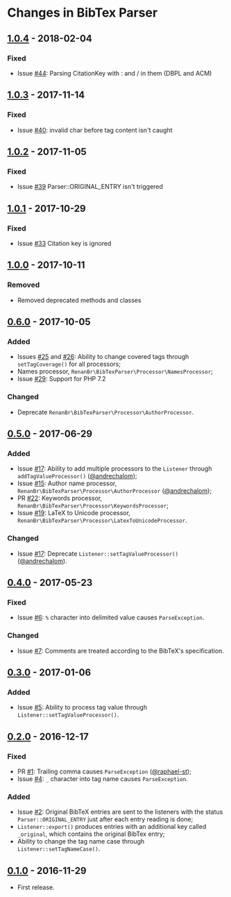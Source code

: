# Changes in BibTex Parser

## [1.0.4] - 2018-02-04

### Fixed

- Issue [#44]: Parsing CitationKey with : and / in them (DBPL and ACM)

[1.0.4]: https://github.com/renanbr/bibtex-parser/releases/tag/1.0.4
[#44]: https://github.com/renanbr/bibtex-parser/issues/44

## [1.0.3] - 2017-11-14

### Fixed

- Issue [#40]: invalid char before tag content isn't caught

[1.0.3]: https://github.com/renanbr/bibtex-parser/releases/tag/1.0.3
[#40]: https://github.com/renanbr/bibtex-parser/issues/40

## [1.0.2] - 2017-11-05

### Fixed

- Issue [#39] Parser::ORIGINAL_ENTRY isn't triggered

[1.0.2]: https://github.com/renanbr/bibtex-parser/releases/tag/1.0.2
[#39]: https://github.com/renanbr/bibtex-parser/issues/39

## [1.0.1] - 2017-10-29

### Fixed

- Issue [#33] Citation key is ignored

[1.0.1]: https://github.com/renanbr/bibtex-parser/releases/tag/1.0.1
[#33]: https://github.com/renanbr/bibtex-parser/issues/33

## [1.0.0] - 2017-10-11

### Removed

- Removed deprecated methods and classes

[1.0.0]: https://github.com/renanbr/bibtex-parser/releases/tag/1.0.0

## [0.6.0] - 2017-10-05

### Added

- Issues [#25] and [#26]: Ability to change covered tags  through `setTagCoverage()` for all processors;
- Names processor, `RenanBr\BibTexParser\Processor\NamesProcessor`;
- Issue [#29]: Support for PHP 7.2

### Changed

- Deprecate `RenanBr\BibTexParser\Processor\AuthorProcessor`.

[0.6.0]: https://github.com/renanbr/bibtex-parser/releases/tag/0.6.0
[#25]: https://github.com/renanbr/bibtex-parser/issues/25
[#26]: https://github.com/renanbr/bibtex-parser/issues/26
[#29]: https://github.com/renanbr/bibtex-parser/issues/29

## [0.5.0] - 2017-06-29

### Added

- Issue [#17]: Ability to add multiple processors to the `Listener` through `addTagValueProcessor()` ([@andrechalom]);
- Issue [#15]: Author name processor, `RenanBr\BibTexParser\Processor\AuthorProcessor` ([@andrechalom]);
- PR [#22]: Keywords processor, `RenanBr\BibTexParser\Processor\KeywordsProcessor`;
- Issue [#19]: LaTeX to Unicode processor, `RenanBr\BibTexParser\Processor\LatexToUnicodeProcessor`.

[0.5.0]: https://github.com/renanbr/bibtex-parser/releases/tag/0.5.0

### Changed

- Issue [#17]: Deprecate `Listener::setTagValueProcessor()` ([@andrechalom]).

[#15]: https://github.com/renanbr/bibtex-parser/issues/15
[#17]: https://github.com/renanbr/bibtex-parser/issues/17
[#22]: https://github.com/renanbr/bibtex-parser/pull/22
[#19]: https://github.com/renanbr/bibtex-parser/issues/19

## [0.4.0] - 2017-05-23

### Fixed

- Issue [#6]: `%` character into delimited value causes `ParseException`.

[#6]: https://github.com/renanbr/bibtex-parser/issues/6

### Changed

- Issue [#7]: Comments are treated according to the BibTeX's specification.

[#7]: https://github.com/renanbr/bibtex-parser/issues/7

[0.4.0]: https://github.com/renanbr/bibtex-parser/releases/tag/0.4.0

## [0.3.0] - 2017-01-06

### Added

- Issue [#5]: Ability to process tag value through `Listener::setTagValueProcessor()`.

[#5]: https://github.com/renanbr/bibtex-parser/issues/5

[0.3.0]: https://github.com/renanbr/bibtex-parser/releases/tag/0.3.0

## [0.2.0] - 2016-12-17

### Fixed

- PR [#1]: Trailing comma causes `ParseException` ([@raphael-st]);
- Issue [#4]: `_` character into tag name causes `ParseException`.

[#1]: https://github.com/renanbr/bibtex-parser/commit/2ac8aec67d4f6aceb443cb03b855f8c2b2f456e3
[#4]: https://github.com/renanbr/bibtex-parser/issues/4

[0.2.0]: https://github.com/renanbr/bibtex-parser/releases/tag/0.2.0


### Added

- Issue [#2]: Original BibTeX entries are sent to the listeners with the status `Parser::ORIGINAL_ENTRY` just after each entry reading is done;
- `Listener::export()` produces entries with an additional key called `_original`, which contains the original BibTex entry;
- Ability to change the tag name case through `Listener::setTagNameCase()`.

[#2]: https://github.com/renanbr/bibtex-parser/issues/2

## [0.1.0] - 2016-11-29

- First release.

[0.1.0]: https://github.com/renanbr/bibtex-parser/releases/tag/0.1.0

[@andrechalom]: https://github.com/andrechalom
[@raphael-st]: https://github.com/raphael-st

